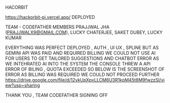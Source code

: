 HACORBIT

https://hackorbit-pi.vercel.app/
DEPLOYED

TEAM - CODEFATHER
MEMBERS
PRAJJWAL JHA (PRAJJWALX9@GMAIL.COM),
LUCKY CHATERJEE,
SAKET DUBEY,
LUCKY KUMAR

EVERYTHING WAS PERFECT DEPLOYED , AUTH , UI UX , SPLINE 
BUT AS GEMINI API WAS PAID AND REQUIRED BILLING WE COULD NOT USE AI FOR USERS TO GET TAILORED SUGGESTIONS AND CHATBOT ERROR
AS WE INTEHRATED AI INTO THE SYSTEM THE CONSOLE THREW A API ERROR OF BILING , QUOTA EXCEEDED SO BELOW IS THE SCREENSHOT OF ERROR AS BILLING WAS REQUIRED WE COULD NOT PROCEED FURTHER
https://drive.google.com/file/d/12ykUpXpvLLCM6U3R1kpM45t8M9fwzzSl/view?usp=sharing

THANK YOU , TEAM CODEFATHER 
SIGNING OFF
